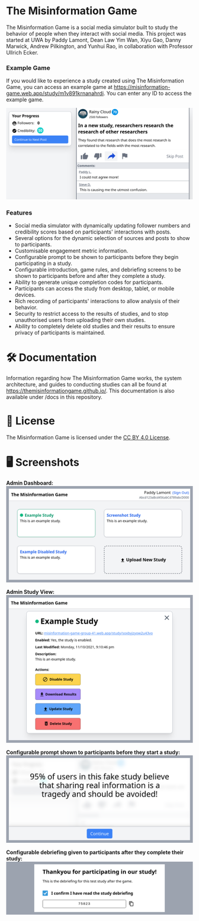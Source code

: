 # The Misinformation Game
The Misinformation Game is a social media simulator built to study
the behavior of people when they interact with social media. This
project was started at UWA by Paddy Lamont, Dean Law Yim Wan,
Xiyu Gao, Danny Marwick, Andrew Pilkington, and Yunhui Rao,
in collaboration with Professor Ullrich Ecker.

### Example Game
If you would like to experience a study created using
The Misinformation Game, you can access an example game at
https://misinformation-game.web.app/study/m1v891krnanahrdi.
You can enter any ID to access the example game.

![Example Game](docs/screenshots/example-game.png)

### Features

- Social media simulator with dynamically updating follower numbers and
  credibility scores based on participants' interactions with posts.
- Several options for the dynamic selection of sources and posts
  to show to participants.
- Customisable engagement metric information.
- Configurable prompt to be shown to participants before they
  begin participating in a study.
- Configurable introduction, game rules, and debriefing screens to be shown
  to participants before and after they complete a study.
- Ability to generate unique completion codes for participants.
- Participants can access the study from desktop, tablet,
  or mobile devices.
- Rich recording of participants' interactions to allow analysis of their behavior.
- Security to restrict access to the results of studies, and to
  stop unauthorised users from uploading their own studies.
- Ability to completely delete old studies and their results to
  ensure privacy of participants is maintained.

# 🛠️ Documentation
Information regarding how The Misinformation Game works, the system architecture, and guides to conducting studies
can all be found at https://themisinformationgame.github.io/.
This documentation is also available under /docs in this
repository.

# 📝 License
The Misinformation Game is licensed under the
[CC BY 4.0 License](LICENSE.txt).

# 🖥️ Screenshots
**Admin Dashboard:**
![Example Admin Dashboard](docs/screenshots/example-admin-dashboard.png)

**Admin Study View:**
![Example Admin Study View](docs/screenshots/example-admin-study.png)

**Configurable prompt shown to participants before they
start a study:**
![Example Study Prompt](docs/screenshots/example-prompt.png)

**Configurable debriefing given to participants after
they complete their study:**
![Example Study Debriefing](docs/screenshots/example-debriefing.png)
